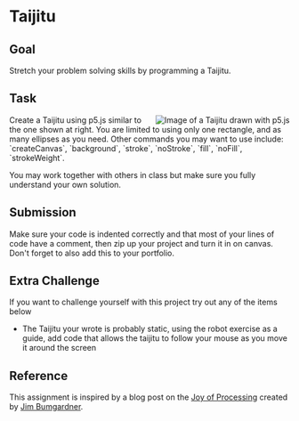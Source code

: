 # Taijitu
## Goal 
Stretch your problem solving skills by programming a Taijitu.

## Task
<img align="right" src="https://github.com/susanev/2016_Winter_UWHCDE_p5/blob/master/lessons/week1/exercises/images/taijitu.png" alt="Image of a Taijitu drawn with p5.js">
Create a Taijitu using p5.js similar to the one shown at right. You are limited to using only one rectangle, and as many ellipses as you need. Other commands you may want to use include: `createCanvas`, `background`, `stroke`, `noStroke`, `fill`, `noFill`, `strokeWeight`.

You may work together with others in class but make sure you fully understand your own solution.

## Submission
Make sure your code is indented correctly and that most of your lines of code have a comment, then zip up your project and turn it in on canvas. Don't forget to also add this to your portfolio.

## Extra Challenge
If you want to challenge yourself with this project try out any of the items below
* The Taijitu your wrote is probably static, using the robot exercise as a guide, add code that allows the taijitu to follow your mouse as you move it around the screen

## Reference
This assignment is inspired by a blog post on the [Joy of Processing](http://joyofprocessing.com/) created by [Jim Bumgardner](http://krazydad.com/about.php).